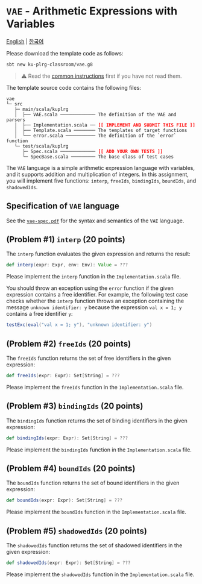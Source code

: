# `VAE` - Arithmetic Expressions with Variables

[English](./README.md) | [한국어](./README.ko.md)

Please download the template code as follows:
```bash
sbt new ku-plrg-classroom/vae.g8
```

> :warning: Read the [common instructions](https://github.com/ku-plrg-classroom/docs/blob/main/README.md) first if you have not read them.

The template source code contains the following files:
<pre><code>vae
└─ src
   ├─ main/scala/kuplrg
   │  ├── VAE.scala ───────────── The definition of the VAE and parsers
   │  ├── Implementation.scala ── <b style='color:red;'>[[ IMPLEMENT AND SUBMIT THIS FILE ]]</b>
   │  ├── Template.scala ──────── The templates of target functions
   │  └── error.scala ─────────── The definition of the `error` function
   └─ test/scala/kuplrg
      ├─ Spec.scala ───────────── <b style='color:red;'>[[ ADD YOUR OWN TESTS ]]</b>
      └─ SpecBase.scala ───────── The base class of test cases</code></pre>

The `VAE` language is a simple arithmetic expression language with variables,
and it supports addition and multiplication of integers. In this assignment, you
will implement five functions: `interp`, `freeIds`, `bindingIds`, `boundIds`,
and `shadowedIds`.

## Specification of `VAE` language

See the [`vae-spec.pdf`](./vae-spec.pdf) for the syntax and semantics
of the `VAE` language.

## (Problem #1) `interp` (20 points)

The `interp` function evaluates the given expression and returns the result:
```scala
def interp(expr: Expr, env: Env): Value = ???
```
Please implement the `interp` function in the `Implementation.scala` file.

You should throw an exception using the `error` function if the given expression
contains a free identifier. For example, the following test case checks whether
the `interp` function throws an exception containing the message `unknown
identifier: y` because the expression `val x = 1; y` contains a free identifier
`y`:

```scala
testExc(eval("val x = 1; y"), "unknown identifier: y")
```

## (Problem #2) `freeIds` (20 points)

The `freeIds` function returns the set of free identifiers in the given
expression:
```scala
def freeIds(expr: Expr): Set[String] = ???
```
Please implement the `freeIds` function in the `Implementation.scala` file.

## (Problem #3) `bindingIds` (20 points)

The `bindingIds` function returns the set of binding identifiers in the given
expression:
```scala
def bindingIds(expr: Expr): Set[String] = ???
```
Please implement the `bindingIds` function in the `Implementation.scala` file.

## (Problem #4) `boundIds` (20 points)

The `boundIds` function returns the set of bound identifiers in the given
expression:
```scala
def boundIds(expr: Expr): Set[String] = ???
```
Please implement the `boundIds` function in the `Implementation.scala` file.

## (Problem #5) `shadowedIds` (20 points)

The `shadowedIds` function returns the set of shadowed identifiers in the given
expression:
```scala
def shadowedIds(expr: Expr): Set[String] = ???
```
Please implement the `shadowedIds` function in the `Implementation.scala` file.
